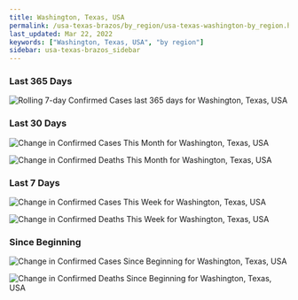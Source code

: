 ```yaml
---
title: Washington, Texas, USA
permalink: /usa-texas-brazos/by_region/usa-texas-washington-by_region.html
last_updated: Mar 22, 2022
keywords: ["Washington, Texas, USA", "by region"]
sidebar: usa-texas-brazos_sidebar
---
```


<h3>Last 365 Days</h3>

![Rolling 7-day Confirmed Cases last 365 days for Washington, Texas, USA](/covid_tracker/images/graphs/usa-texas-washington-weekly_totals_graph.png)

<h3>Last 30 Days</h3>

![Change in Confirmed Cases This Month for Washington, Texas, USA](/covid_tracker/images/graphs/usa-texas-washington-delta_confirmed-30_days_graph.png)

![Change in Confirmed Deaths This Month for Washington, Texas, USA](/covid_tracker/images/graphs/usa-texas-washington-delta_deaths-30_days_graph.png)

<h3>Last 7 Days</h3>

![Change in Confirmed Cases This Week for Washington, Texas, USA](/covid_tracker/images/graphs/usa-texas-washington-delta_confirmed-7_days_graph.png)

![Change in Confirmed Deaths This Week for Washington, Texas, USA](/covid_tracker/images/graphs/usa-texas-washington-delta_deaths-7_days_graph.png)

<h3>Since Beginning</h3>

![Change in Confirmed Cases Since Beginning for Washington, Texas, USA](/covid_tracker/images/graphs/usa-texas-washington-delta_confirmed-since_beginning_graph.png)

![Change in Confirmed Deaths Since Beginning for Washington, Texas, USA](/covid_tracker/images/graphs/usa-texas-washington-delta_deaths-since_beginning_graph.png)
